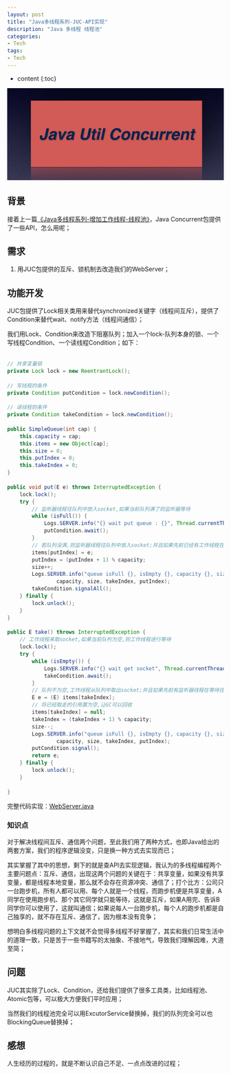 ```yaml
---
layout: post
title: "Java多线程系列-JUC-API实现"
description: "Java 多线程 线程池"
categories: 
- Tech
tags:
- Tech
---
```


* content
{:toc}

![Java-Util-Concurrent](/css/pics/2017-11-23-juc.jpg)

## 背景

接着上一篇[《Java多线程系列-增加工作线程-线程池》](http://www.longtask.net/2017/11/23/thread-pool/)，Java Concurrent包提供了一些API，怎么用呢；

## 需求

1. 用JUC包提供的互斥、锁机制去改造我们的WebServer；

## 功能开发

JUC包提供了Lock相关类用来替代synchronized关键字（线程间互斥），提供了Condition来替代wait、notify方法（线程间通信）；

我们用Lock、Condition来改造下阻塞队列；加入一个lock-队列本身的锁、一个写线程Condition、一个读线程Condition；如下：

```Java

// 共享变量锁
private Lock lock = new ReentrantLock();

// 写线程的条件
private Condition putCondition = lock.newCondition();

// 读线程的条件
private Condition takeCondition = lock.newCondition();

public SimpleQueue(int cap) {
    this.capacity = cap;
    this.items = new Object[cap];
    this.size = 0;
    this.putIndex = 0;
    this.takeIndex = 0;
}

public void put(E e) throws InterruptedException {
    lock.lock();
    try {
        // 监听器线程往队列中放入socket,如果当前队列满了则监听器等待
        while (isFull()) {
            Logs.SERVER.info("{} wait put queue : {}", Thread.currentThread().getName(), e);
            putCondition.await();
        }
        // 若队列没满,则监听器线程往队列中放入socket;并且如果先前已经有工作线程在等待取数据,通知工作线程来取
        items[putIndex] = e;
        putIndex = (putIndex + 1) % capacity;
        size++;
        Logs.SERVER.info("queue isFull {}, isEmpty {}, capacity {}, size {}, takeIndex {}, putIndex {}", isFull(), isEmpty(),
                capacity, size, takeIndex, putIndex);
        takeCondition.signalAll();
    } finally {
        lock.unlock();
    }
}

public E take() throws InterruptedException {
    // 工作线程来取socket,如果当前队列为空,则工作线程进行等待
    lock.lock();
    try {
        while (isEmpty()) {
            Logs.SERVER.info("{} wait get socket", Thread.currentThread().getName());
            takeCondition.await();
        }
        // 队列不为空,工作线程从队列中取出socket;并且如果先前有监听器线程在等待往队列中放数据,通知监听器线程放
        E e = (E) items[takeIndex];
        // 将已经取走的引用置为空,让GC可以回收
        items[takeIndex] = null;
        takeIndex = (takeIndex + 1) % capacity;
        size--;
        Logs.SERVER.info("queue isFull {}, isEmpty {}, capacity {}, size {}, takeIndex {}, putIndex {}", isFull(), isEmpty(),
                capacity, size, takeIndex, putIndex);
        putCondition.signal();
        return e;
    } finally {
        lock.unlock();
    }

}

```

完整代码实现：[WebServer.java](https://github.com/studyingsina/concurrency-programming-demo/blob/master/src/main/java/com/studying/concurrency/v6/WebServer.java)

### 知识点

对于解决线程间互斥、通信两个问题，至此我们用了两种方式，也即Java给出的两套方案，我们的程序逻辑没变，只是换一种方式去实现而已；

其实掌握了其中的思想，剩下的就是查API去实现逻辑，我认为的多线程编程两个主要问题点：互斥、通信，出现这两个问题的关键在于：共享变量，如果没有共享变量，都是线程本地变量，那么就不会存在资源冲突、通信了；打个比方：公司只一台跑步机，所有人都可以用、每个人就是一个线程，而跑步机便是共享变量，A同学在使用跑步机、那个其它同学就只能等待，这就是互斥，如果A用完、告诉B同学你可以使用了，这就叫通信；如果说每人一台跑步机，每个人的跑步机都是自己独享的，就不存在互斥、通信了，因为根本没有竞争；

想明白多线程问题的上下文就不会觉得多线程不好掌握了，其实和我们日常生活中的道理一致，只是苦于一些书籍写的太抽象、不接地气，导致我们理解因难，大道至简；

## 问题

JUC其实除了Lock、Condition，还给我们提供了很多工具类，比如线程池、Atomic包等，可以极大方便我们平时应用；

当然我们的线程池完全可以用ExcutorService替换掉，我们的队列完全可以也BlockingQueue替换掉；

## 感想

人生经历的过程的，就是不断认识自己不足、一点点改进的过程；
